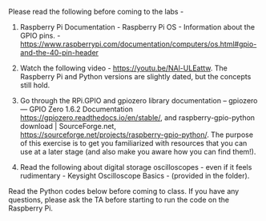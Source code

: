Please read the following before coming to the labs -

1. Raspberry Pi Documentation - Raspberry Pi OS - Information about the GPIO pins. - https://www.raspberrypi.com/documentation/computers/os.html#gpio-and-the-40-pin-header 

2. Watch the following video - https://youtu.be/NAl-ULEattw. The Raspberry Pi and Python versions are slightly dated, but the concepts still hold.

3. Go through the RPi.GPIO and gpiozero library documentation – gpiozero — GPIO Zero 1.6.2 Documentation https://gpiozero.readthedocs.io/en/stable/, and raspberry-gpio-python download | SourceForge.net, https://sourceforge.net/projects/raspberry-gpio-python/. The purpose of this exercise is to get you familiarized with resources that you can use at a later stage (and also make you aware how you can find them!).

4. Read the following about digital storage oscilloscopes - even if it feels rudimentary - Keysight Oscilloscope Basics - (provided in the folder). 
 
Read the Python codes below before coming to class. If you have any questions, please ask the TA before starting to run the code on the Raspberry Pi.



